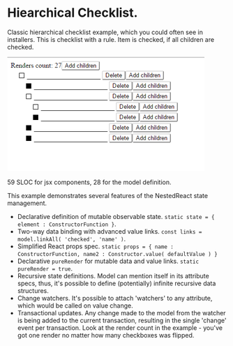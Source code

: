 # Hiearchical Checklist.

Classic hierarchical checklist example, which you could often see in installers. 
This is checklist with a rule. Item is checked, if all children are checked. 

![Screenshot](./screenshot.png)

59 SLOC for jsx components, 28 for the model definition.

This example demonstrates several features of the NestedReact state management.

- Declarative definition of mutable observable state. `static state = { element : ConstructorFunction }`.
- Two-way data binding with advanced value links. `const links = model.linkAll( 'checked', 'name' )`.
- Simplified React props spec. `static props = { name : ConstructorFunction, name2 : Constructor.value( defaultValue ) }`
- Declarative `pureRender` for mutable data and value links. `static pureRender = true`.
- Recursive state definitions. Model can mention itself in its attribute specs, thus, it's possible to define
    (potentially) infinite recursive data structures.
- Change watchers. It's possible to attach 'watchers' to any attribute, which would be called on value change.
- Transactional updates. Any change made to the model from the watcher is being added to the current transaction,
    resulting in the single 'change' event per transaction. Look at the render count in the example - you've got one
    render no matter how many checkboxes was flipped.

  